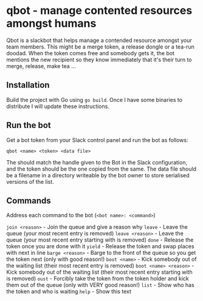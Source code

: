 # qbot - manage contented resources amongst humans

Qbot is a slackbot that helps manage a contended resource amongst your team members. This might be a merge token,
a release dongle or a tea-run doodad. When the token comes free and somebody gets it, the bot mentions the new
recipient so they know immediately that it's their turn to merge, release, make tea ...

## Installation

Build the project with Go using `go build`. Once I have some binaries to distribute I will update these instructions.

## Run the bot

Get a bot token from your Slack control panel and run the bot as follows:

    qbot <name> <token> <data file>

The should match the handle given to the Bot in the Slack configuration, and the token should be the one copied from
the same. The data file should be a filename in a directory writeable by the bot owner to store serialised versions of
the list.

## Commands

Address each command to the bot (`<bot name>: <command>`)

`join <reason>` - Join the queue and give a reason why
`leave` - Leave the queue (your most recent entry is removed)
`leave <reason>` - Leave the queue (your most recent entry starting with <reason> is removed)
`done` - Release the token once you are done with it
`yield` - Release the token and swap places with next in line
`barge <reason>` - Barge to the front of the queue so you get the token next (only with good reason!)
`boot <name>` - Kick somebody out of the waiting list (their most recent entry is removed)
`boot <name> <reason>` - Kick somebody out of the waiting list (their most recent entry starting with <reason> is removed)
`oust` - Forcibly take the token from the token holder and kick them out of the queue (only with VERY good reason!)
`list` - Show who has the token and who is waiting
`help` - Show this text